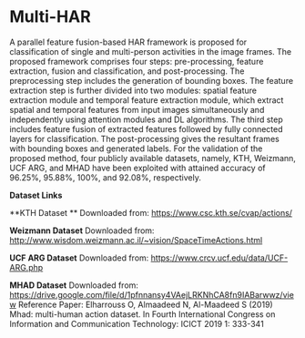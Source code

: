 # Multi-HAR

A parallel feature fusion-based HAR framework is proposed for classification of single and multi-person activities in the image frames. The proposed framework comprises four steps: pre-processing, feature extraction, fusion and classification, and post-processing. The preprocessing step includes the generation of bounding boxes. The feature extraction step is further divided into two modules: spatial feature extraction module and temporal feature extraction module, which extract spatial and temporal features from input images simultaneously and independently using attention modules and DL algorithms. The third step includes feature fusion of extracted features followed by fully connected layers for classification. The post-processing gives the resultant frames with bounding boxes and generated labels. For the validation of the proposed method, four publicly available datasets, namely, KTH, Weizmann, UCF ARG, and MHAD have been exploited with attained accuracy of 96.25%, 95.88%, 100%, and 92.08%, respectively. 

**Dataset Links**

**KTH Dataset **
Downloaded from: https://www.csc.kth.se/cvap/actions/

**Weizmann Dataset**
Downloaded from: http://www.wisdom.weizmann.ac.il/~vision/SpaceTimeActions.html

**UCF ARG Dataset**
Downloaded from: https://www.crcv.ucf.edu/data/UCF-ARG.php

**MHAD Dataset**
Downloaded from: https://drive.google.com/file/d/1pfnnansy4VAejLRKNhCA8fn9IABarwwz/view
                 Reference Paper: Elharrouss O, Almaadeed N, Al-Maadeed S (2019) Mhad: multi-human action dataset. In Fourth International Congress on Information and Communication Technology: ICICT 2019 1: 333-341
